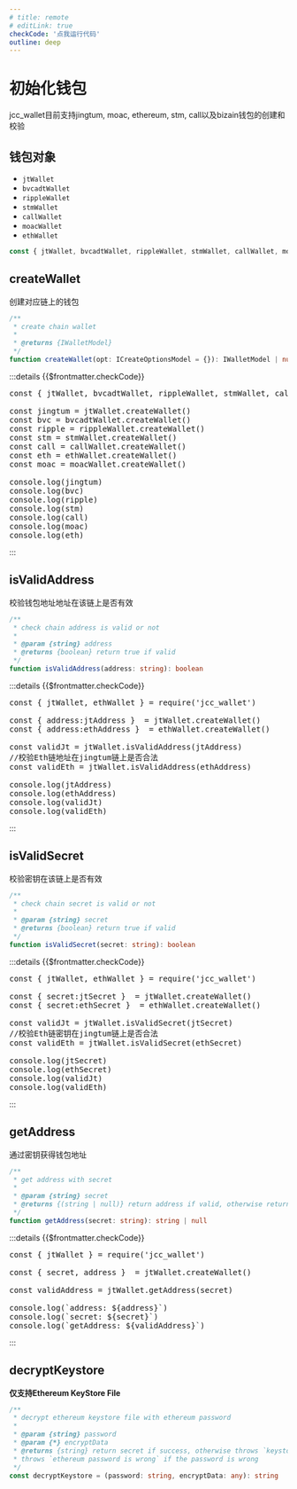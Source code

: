 ```yaml
---
# title: remote
# editLink: true
checkCode: '点我运行代码'
outline: deep
---
```

# 初始化钱包

jcc_wallet目前支持jingtum, moac, ethereum, stm, call以及bizain钱包的创建和校验

## 钱包对象

- `jtWallet`
- `bvcadtWallet`
- `rippleWallet`
- `stmWallet`
- `callWallet`
- `moacWallet`
- `ethWallet`

```js
const { jtWallet, bvcadtWallet, rippleWallet, stmWallet, callWallet, moacWallet ,ethWallet} = require('jcc_wallet')
```

## createWallet

创建对应链上的钱包

```ts
/**
 * create chain wallet
 *
 * @returns {IWalletModel}
 */
function createWallet(opt: ICreateOptionsModel = {}): IWalletModel | null
```

:::details {{$frontmatter.checkCode}}

<pre class="code no_drop" id="code_createWallet">
const { jtWallet, bvcadtWallet, rippleWallet, stmWallet, callWallet, moacWallet ,ethWallet} = require('jcc_wallet')

const jingtum = jtWallet.createWallet()
const bvc = bvcadtWallet.createWallet()
const ripple = rippleWallet.createWallet()
const stm = stmWallet.createWallet()
const call = callWallet.createWallet()
const eth = ethWallet.createWallet()
const moac = moacWallet.createWallet()

console.log(jingtum)
console.log(bvc)
console.log(ripple)
console.log(stm)
console.log(call)
console.log(moac)
console.log(eth)
</pre>

<runCode tid="code_createWallet" />

:::

## isValidAddress

校验钱包地址地址在该链上是否有效

```ts
/**
 * check chain address is valid or not
 *
 * @param {string} address
 * @returns {boolean} return true if valid
 */
function isValidAddress(address: string): boolean
```

:::details {{$frontmatter.checkCode}}

<pre class="code no_drop" id="code_validAddress">
const { jtWallet, ethWallet } = require('jcc_wallet')

const { address:jtAddress }  = jtWallet.createWallet()
const { address:ethAddress }  = ethWallet.createWallet()

const validJt = jtWallet.isValidAddress(jtAddress)
//校验Eth链地址在jingtum链上是否合法
const validEth = jtWallet.isValidAddress(ethAddress)

console.log(jtAddress)
console.log(ethAddress)
console.log(validJt)
console.log(validEth)
</pre>

<runCode tid="code_validAddress" />

:::

## isValidSecret

校验密钥在该链上是否有效

```ts
/**
 * check chain secret is valid or not
 *
 * @param {string} secret
 * @returns {boolean} return true if valid
 */
function isValidSecret(secret: string): boolean
```

:::details {{$frontmatter.checkCode}}

<pre class="code no_drop" id="code_validSecret">
const { jtWallet, ethWallet } = require('jcc_wallet')

const { secret:jtSecret }  = jtWallet.createWallet()
const { secret:ethSecret }  = ethWallet.createWallet()

const validJt = jtWallet.isValidSecret(jtSecret)
//校验Eth链密钥在jingtum链上是否合法
const validEth = jtWallet.isValidSecret(ethSecret)

console.log(jtSecret)
console.log(ethSecret)
console.log(validJt)
console.log(validEth)
</pre>

<runCode tid="code_validSecret" />

:::

## getAddress

通过密钥获得钱包地址

```ts
/**
 * get address with secret
 *
 * @param {string} secret
 * @returns {(string | null)} return address if valid, otherwise return null
 */
function getAddress(secret: string): string | null
```

:::details {{$frontmatter.checkCode}}

<pre class="code no_drop" id="code_getAddress">
const { jtWallet } = require('jcc_wallet')

const { secret, address }  = jtWallet.createWallet()

const validAddress = jtWallet.getAddress(secret)

console.log(`address: ${address}`)
console.log(`secret: ${secret}`)
console.log(`getAddress: ${validAddress}`)
</pre>

<runCode tid="code_getAddress" />

:::

## decryptKeystore

**仅支持Ethereum KeyStore File**

```ts
/**
 * decrypt ethereum keystore file with ethereum password
 *
 * @param {string} password
 * @param {*} encryptData
 * @returns {string} return secret if success, otherwise throws `keystore is invalid` if the keystore is invalid or
 * throws `ethereum password is wrong` if the password is wrong
 */
const decryptKeystore = (password: string, encryptData: any): string
```